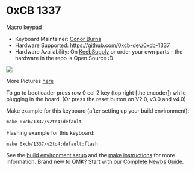 # 0xCB 1337

Macro keypad

* Keyboard Maintainer: [Conor Burns](https://github.com/conor-burns)
* Hardware Supported: https://github.com/0xcb-dev/0xcb-1337
* Hardware Availability: On [KeebSupply](https://keeb.supply/products/0xcb-1337) or order your own parts - the hardware in the repo is Open Source :D

![](https://keeb.supply/assets/1337-sla.webp)

More Pictures [here](https://0xcb.dev/1337/)

To go to bootloader press row 0 col 2 key (top right [the encoder]) while plugging in the board. (Or press the reset button on V2.0, v3.0 and v4.0)

Make example for this keyboard (after setting up your build environment):

    make 0xcb/1337/v2to4:default

Flashing example for this keyboard:

    make 0xcb/1337/v2to4:default:flash

See the [build environment setup](https://docs.qmk.fm/#/getting_started_build_tools) and the [make instructions](https://docs.qmk.fm/#/getting_started_make_guide) for more information. Brand new to QMK? Start with our [Complete Newbs Guide](https://docs.qmk.fm/#/newbs).

